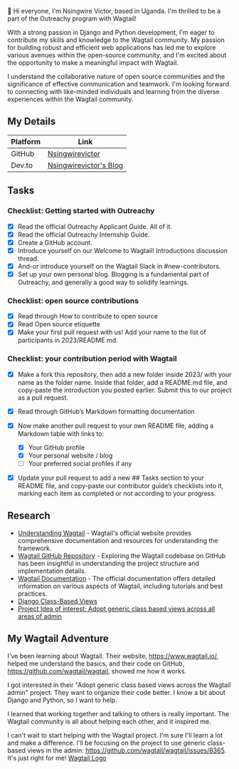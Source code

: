 👋 Hi everyone, I'm Nsingwire Victor, based in Uganda. I'm thrilled to be a part of the Outreachy program with Wagtail!

With a strong passion in Django and Python development, I'm eager to contribute my skills and knowledge to the Wagtail community. My passion for building robust and efficient web applications has led me to explore various avenues within the open-source community, and I'm excited about the opportunity to make a meaningful impact with Wagtail.

I understand the collaborative nature of open source communities and the significance of effective communication and teamwork. I'm looking forward to connecting with like-minded individuals and learning from the diverse experiences within the Wagtail community.

## My Details

| Platform | Link |
| -------- | ---- |
| GitHub   | [Nsingwirevictor](https://github.com/Nsingwirevictor) |
| Dev.to   | [Nsingwirevictor's Blog](https://dev.to/nsingwirevictor) |

## Tasks

### Checklist: Getting started with Outreachy

- [x] Read the official Outreachy Applicant Guide. All of it.
- [x] Read the official Outreachy Internship Guide.
- [x] Create a GitHub account.
- [x] Introduce yourself on our Welcome to Wagtail! Introductions discussion thread.
- [x] And-or introduce yourself on the Wagtail Slack in #new-contributors.
- [x] Set up your own personal blog. Blogging is a fundamental part of Outreachy, and generally a good way to solidify learnings.

### Checklist: open source contributions

- [x] Read through How to contribute to open source
- [x] Read Open source etiquette
- [x] Make your first pull request with us! Add your name to the list of participants in 2023/README.md.

### Checklist: your contribution period with Wagtail

- [x] Make a fork this repository, then add a new folder inside 2023/ with your name as the folder name. Inside that folder, add a README.md file, and copy-paste the introduction you posted earlier. Submit this to our project as a pull request.
- [x] Read through GitHub’s Markdown formatting documentation
- [x] Now make another pull request to your own README file, adding a Markdown table with links to:
  - [x] Your GitHub profile
  - [x] Your personal website / blog
  - [ ] Your preferred social profiles if any
- [x] Update your pull request to add a new ## Tasks section to your README file, and copy-paste our contributor guide’s checklists into it, marking each item as completed or not according to your progress.




## Research

- [Understanding Wagtail](https://www.wagtail.io/) - Wagtail's official website provides comprehensive documentation and resources for understanding the framework.
- [Wagtail GitHub Repository](https://github.com/wagtail/wagtail) - Exploring the Wagtail codebase on GitHub has been insightful in understanding the project structure and implementation details.
- [Wagtail Documentation](https://docs.wagtail.io/en/stable/) - The official documentation offers detailed information on various aspects of Wagtail, including tutorials and best practices.
- [Django Class-Based Views](https://docs.djangoproject.com/en/3.2/topics/class-based-views/)
- [Project Idea of interest: Adopt generic class based views across all areas of admin](https://github.com/wagtail/wagtail/issues/8365)


## My Wagtail Adventure

I've been learning about Wagtail. Their website, https://www.wagtail.io/, helped me understand the basics, and their code on GitHub, https://github.com/wagtail/wagtail, showed me how it works.

I got interested in their "Adopt generic class based views across the Wagtail admin" project. They want to organize their code better. I know a bit about Django and Python, so I want to help.

I learned that working together and talking to others is really important. The Wagtail community is all about helping each other, and it inspired me.

I can't wait to start helping with the Wagtail project. I'm sure I'll learn a lot and make a difference. I'll be focusing on the project to use generic class-based views in the admin: https://github.com/wagtail/wagtail/issues/8365. It's just right for me!
[Wagtail Logo](https://www.google.com/url?sa=i&url=https%3A%2F%2Fidego-group.com%2Fblog%2F2022%2F07%2F19%2Fwagtail-overview%2F&psig=AOvVaw3mDi_kv2hcp-vnGZT0E7Cc&ust=1698116123000000&source=images&cd=vfe&ved=0CBEQjRxqFwoTCID4y9aVi4IDFQAAAAAdAAAAABAE)


